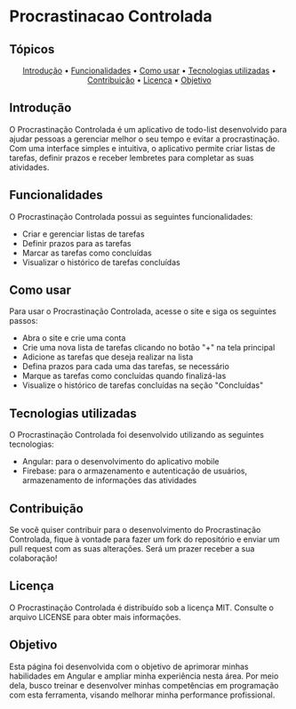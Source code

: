 # Procrastinacao Controlada

##  Tópicos 

<p align="center">
 <a href="#Introdução">Introdução</a> •
 <a href="#Funcionalidades">Funcionalidades</a> •
 <a href="#como-usar">Como usar</a> • 
 <a href="#tecnologias-utilizadas">Tecnologias utilizadas</a> • 
 <a href="#Contribuição">Contribuição</a> • 
 <a href="#Licença">Licença</a> • 
 <a href="#Objetivo">Objetivo</a> 
</p>

## Introdução

O Procrastinação Controlada é um aplicativo de todo-list desenvolvido para ajudar pessoas a gerenciar melhor o seu tempo e evitar a procrastinação. Com uma interface simples e intuitiva, o aplicativo permite criar listas de tarefas, definir prazos e receber lembretes para completar as suas atividades.

## Funcionalidades
O Procrastinação Controlada possui as seguintes funcionalidades:

- Criar e gerenciar listas de tarefas
- Definir prazos para as tarefas
- Marcar as tarefas como concluídas
- Visualizar o histórico de tarefas concluídas

## Como usar
Para usar o Procrastinação Controlada, acesse o site  e siga os seguintes passos:

- Abra o site e crie uma conta
- Crie uma nova lista de tarefas clicando no botão "+" na tela principal
- Adicione as tarefas que deseja realizar na lista
- Defina prazos para cada uma das tarefas, se necessário
- Marque as tarefas como concluídas quando finalizá-las
- Visualize o histórico de tarefas concluídas na seção "Concluídas"

## Tecnologias utilizadas
O Procrastinação Controlada foi desenvolvido utilizando as seguintes tecnologias:

- Angular: para o desenvolvimento do aplicativo mobile
- Firebase: para o armazenamento e autenticação de usuários, armazenamento de informações das atividades

## Contribuição
Se você quiser contribuir para o desenvolvimento do Procrastinação Controlada, fique à vontade para fazer um fork do repositório e enviar um pull request com as suas alterações. Será um prazer receber a sua colaboração!

## Licença
O Procrastinação Controlada é distribuído sob a licença MIT. Consulte o arquivo LICENSE para obter mais informações.

## Objetivo
Esta página foi desenvolvida com o objetivo de aprimorar minhas habilidades em Angular e ampliar minha experiência nesta área. Por meio dela, busco treinar e desenvolver minhas competências em programação com esta ferramenta, visando melhorar minha performance profissional.


